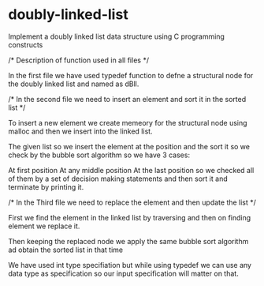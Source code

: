 # doubly-linked-list
Implement a doubly linked list data structure using C programming constructs


/* Description of function used in all files */

In the first file we have used typedef function to defne a structural node for the 
doubly linked list and named as dBll.

/* In the second file we need to insert an element and sort it in the sorted list */

To insert a new element we create memeory for the structural node using malloc and then we insert into the linked list.

The given list so we insert the element at the position and the sort it so we check 
by the bubble sort algorithm so we have 3 cases:

At first position
At any middle position 
At the last position
so we checked all of them by a set of decision making statements and then sort it
and terminate by printing it.

/* In the Third file we need to replace the element and then update the list */

First we find the element in the linked list by traversing and then on finding element we replace it.

Then keeping the replaced node we apply the same bubble sort algorithm ad obtain the sorted list in that time 

We have used int type specifiation but while using typedef we can use any data type as specification so our input specification 
will matter on that.
